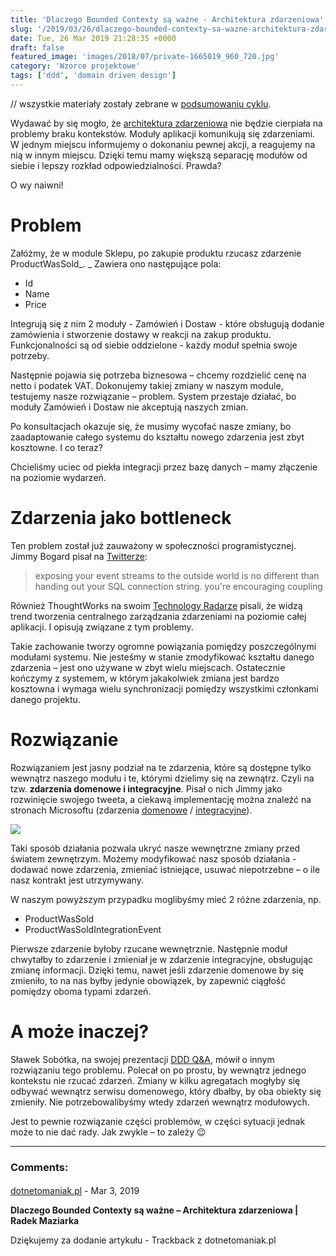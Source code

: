 ```yaml
---
title: 'Dlaczego Bounded Contexty są ważne - Architektura zdarzeniowa'
slug: '/2019/03/26/dlaczego-bounded-contexty-sa-wazne-architektura-zdarzeniowa/'
date: Tue, 26 Mar 2019 21:28:35 +0000
draft: false
featured_image: 'images/2018/07/private-1665019_960_720.jpg'
category: 'Wzorce projektowe'
tags: ['ddd', 'domain driven design']
---
```


// wszystkie materiały zostały zebrane w [podsumowaniu cyklu](/2018/07/16/dlaczego-bounded-contexty-sa-wazne-podsumowanie/).

Wydawać by się mogło, że [architektura zdarzeniowa](https://medium.com/high-alpha/event-driven-architecture-a-primer-f636395d0295) nie będzie cierpiała na problemy braku kontekstów. Moduły aplikacji komunikują się zdarzeniami. W jednym miejscu informujemy o dokonaniu pewnej akcji, a reagujemy na nią w innym miejscu. Dzięki temu mamy większą separację modułów od siebie i lepszy rozkład odpowiedzialności. Prawda?

O wy naiwni!

Problem
=======

Załóżmy, że w module Sklepu, po zakupie produktu rzucasz zdarzenie ProductWasSold_. _ Zawiera ono następujące pola:

*   Id
*   Name
*   Price

Integrują się z nim 2 moduły - Zamówień i Dostaw - które obsługują dodanie zamówienia i stworzenie dostawy w reakcji na zakup produktu. Funkcjonalności są od siebie oddzielone - każdy moduł spełnia swoje potrzeby.

Następnie pojawia się potrzeba biznesowa – chcemy rozdzielić cenę na netto i podatek VAT. Dokonujemy takiej zmiany w naszym module, testujemy nasze rozwiązanie – problem. System przestaje działać, bo moduły Zamówień i Dostaw nie akceptują naszych zmian.

Po konsultacjach okazuje się, że musimy wycofać nasze zmiany, bo zaadaptowanie całego systemu do kształtu nowego zdarzenia jest zbyt kosztowne. I co teraz?

Chcieliśmy uciec od piekła integracji przez bazę danych – mamy złączenie na poziomie wydarzeń.

Zdarzenia jako bottleneck
=========================

Ten problem został już zauważony w społeczności programistycznej. Jimmy Bogard pisał na [Twitterze](https://twitter.com/jbogard/status/953202842948468736):

> exposing your event streams to the outside world is no different than handing out your SQL connection string. you're encouraging coupling

Również ThoughtWorks na swoim [Technology Radarze](https://www.thoughtworks.com/radar/techniques/recreating-esb-antipatterns-with-kafka) pisali, że widzą trend tworzenia centralnego zarządzania zdarzeniami na poziomie całej aplikacji. I opisują związane z tym problemy.

Takie zachowanie tworzy ogromne powiązania pomiędzy poszczególnymi modułami systemu. Nie jesteśmy w stanie zmodyfikować kształtu danego zdarzenia – jest ono używane w zbyt wielu miejscach. Ostatecznie kończymy z systemem, w którym jakakolwiek zmiana jest bardzo kosztowna i wymaga wielu synchronizacji pomiędzy wszystkimi członkami danego projektu.

Rozwiązanie
===========

Rozwiązaniem jest jasny podział na te zdarzenia, które są dostępne tylko wewnątrz naszego modułu i te, którymi dzielimy się na zewnątrz. Czyli na tzw. **zdarzenia domenowe i integracyjne**. Pisał o nich Jimmy jako rozwinięcie swojego tweeta, a ciekawą implementację można znaleźć na stronach Microsoftu (zdarzenia [domenowe](https://docs.microsoft.com/en-us/dotnet/standard/microservices-architecture/microservice-ddd-cqrs-patterns/domain-events-design-implementation) / [integracyjne](https://docs.microsoft.com/en-us/dotnet/standard/microservices-architecture/multi-container-microservice-net-applications/integration-event-based-microservice-communications)).

[![](https://radekmaziarka.pl/wp-content/uploads/2019/03/image20.png)](https://radekmaziarka.pl/wp-content/uploads/2019/03/image20.png)

Taki sposób działania pozwala ukryć nasze wewnętrzne zmiany przed światem zewnętrzym. Możemy modyfikować nasz sposób działania - dodawać nowe zdarzenia, zmieniać istniejące, usuwać niepotrzebne – o ile nasz kontrakt jest utrzymywany.

W naszym powyższym przypadku moglibyśmy mieć 2 różne zdarzenia, np.

*   ProductWasSold
*   ProductWasSoldIntegrationEvent

Pierwsze zdarzenie byłoby rzucane wewnętrznie. Następnie moduł chwytałby to zdarzenie i zmieniał je w zdarzenie integracyjne, obsługując zmianę informacji. Dzięki temu, nawet jeśli zdarzenie domenowe by się zmieniło, to na nas byłby jedynie obowiązek, by zapewnić ciągłość pomiędzy oboma typami zdarzeń.

A może inaczej?
===============

Sławek Sobótka, na swojej prezentacji [DDD Q&A](https://www.youtube.com/watch?v=do-xqIbKZ_8), mówił o innym rozwiązaniu tego problemu. Polecał on po prostu, by wewnątrz jednego kontekstu nie rzucać zdarzeń. Zmiany w kilku agregatach mogłyby się odbywać wewnątrz serwisu domenowego, który dbałby, by oba obiekty się zmieniły. Nie potrzebowalibyśmy wtedy zdarzeń wewnątrz modułowych.

Jest to pewnie rozwiązanie części problemów, w części sytuacji jednak może to nie dać rady. Jak zwykle – to zależy 😉

---
### Comments:
#### 
[dotnetomaniak.pl](https://dotnetomaniak.pl/Dlaczego-Bounded-Contexty-sa-wazne-Architektura-zdarzeniowa-Radek-Maziarka "") - <time datetime="2019-03-27 13:50:50">Mar 3, 2019</time>

**Dlaczego Bounded Contexty są ważne – Architektura zdarzeniowa | Radek Maziarka**

Dziękujemy za dodanie artykułu - Trackback z dotnetomaniak.pl
